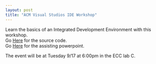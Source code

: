```yaml
---
layout: post
title: "ACM Visual Studios IDE Workshop"
---
```


Learn the basics of an Integrated Development Environment with this workshop.  
Go [Here](https://github.com/kylebrain/vscode-acm-workshop) for the source code.  
Go [Here](https://docs.google.com/presentation/d/1DcGelcdVFAa2sgCnVsqKoAuW-ILHAnP7UJa4dyFdhKY/edit?usp=sharing) for the assisting powerpoint.

The event will be at Tuesday 9/17 at 6:00pm in the ECC lab C.
